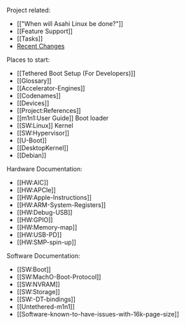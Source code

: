 Project related:
* [["When will Asahi Linux be done?"]]
* [[Feature Support]]
* [[Tasks]]
* [Recent Changes](https://github.com/AsahiLinux/docs/wiki/_history)

Places to start:
* [[Tethered Boot Setup (For Developers)]]
* [[Glossary]]
* [[Accelerator-Engines]]
* [[Codenames]]
* [[Devices]]
* [[Project:References]]
* [[m1n1:User Guide]] Boot loader
* [[SW:Linux]] Kernel
* [[SW:Hypervisor]]
* [[U-Boot]]
* [[DesktopKernel]]
* [[Debian]]

Hardware Documentation:
* [[HW:AIC]]
* [[HW:APCIe]]
* [[HW:Apple-Instructions]]
* [[HW:ARM-System-Registers]]
* [[HW:Debug-USB]]
* [[HW:GPIO]]
* [[HW:Memory-map]]
* [[HW:USB-PD]]
* [[HW:SMP-spin-up]]

Software Documentation:
* [[SW:Boot]]
* [[SW:MachO-Boot-Protocol]]
* [[SW:NVRAM]]
* [[SW:Storage]]
* [[SW:-DT-bindings]]
* [[Untethered-m1n1]]
* [[Software-known-to-have-issues-with-16k-page-size]]